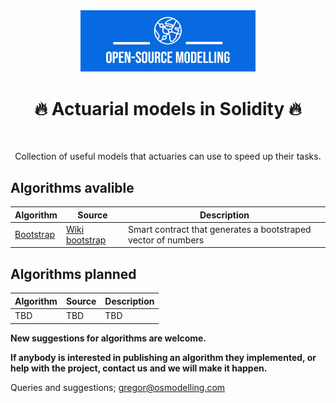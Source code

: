 <div align="center">
  <a href="https://github.com/open-source-modelling" target="_blank">
    <picture>
      <img src="images/OSM_logo.jpeg" width=280 alt="Logo"/>
    </picture>
  </a>
</div>

<h1 align="center" style="border-botom: none">
  <b>
    🔥 Actuarial models in Solidity 🔥
  </b>
</h1>

</br>

<p align="center">
  Collection of useful models that actuaries can use to speed up their tasks. 
</p>

## Algorithms avalible

| Algorithm              | Source                              | Description                                                            |
| ---------------------- | ----------------------------------- | ---------------------------------------------------------------------- |
| [Bootstrap]            | [Wiki bootstrap]                    | Smart contract that generates a bootstraped vector of numbers          |


[Bootstrap]: https://github.com/open-source-modelling/insurance_solidity/tree/main/bootstrap
[Wiki bootstrap]: https://en.wikipedia.org/wiki/Bootstrapping_(statistics)

## Algorithms planned

| Algorithm              | Source                              | Description                                                            |
| ---------------------- | ----------------------------------- | ---------------------------------------------------------------------- |
| TBD                    | TBD                                 | TBD                                                                    |

<b> New suggestions for algorithms are welcome. </b>

<b>If anybody is interested in publishing an algorithm they implemented, or help with the project, contact us and we will make it happen. </b>

Queries and suggestions; gregor@osmodelling.com
